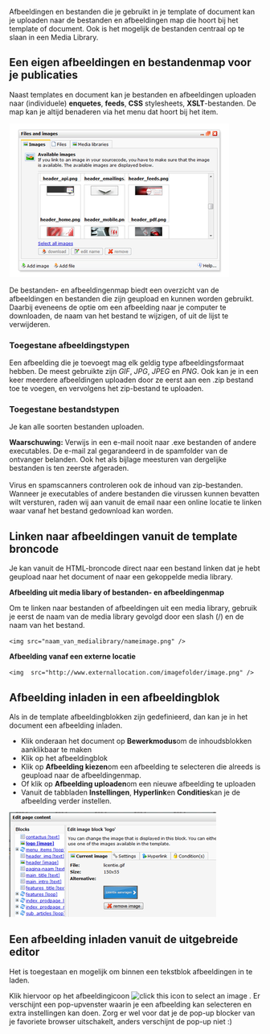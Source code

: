 Afbeeldingen en bestanden die je gebruikt in je template of document kan
je uploaden naar de bestanden en afbeeldingen map die hoort bij het
template of document. Ook is het mogelijk de bestanden centraal op te
slaan in een Media Library.

Een eigen afbeeldingen en bestandenmap voor je publicaties
----------------------------------------------------------

Naast templates en document kan je bestanden en afbeeldingen uploaden
naar (individuele) **enquetes**, **feeds**, **CSS** stylesheets,
**XSLT**-bestanden. De map kan je altijd benaderen via het menu dat
hoort bij het item.

![Files and images folder](../images/filesandimages.png)

De bestanden- en afbeeldingenmap biedt een overzicht van de afbeeldingen
en bestanden die zijn geupload en kunnen worden gebruikt. Daarbij
eveneens de optie om een afbeelding naar je computer te downloaden, de
naam van het bestand te wijzigen, of uit de lijst te verwijderen.

### Toegestane afbeeldingstypen

Een afbeelding die je toevoegt mag elk geldig type afbeeldingsformaat
hebben. De meest gebruikte zijn *GIF*, *JPG*, *JPEG* en *PNG*. Ook kan
je in een keer meerdere afbeeldingen uploaden door ze eerst aan een .zip
bestand toe te voegen, en vervolgens het zip-bestand te uploaden.

### Toegestane bestandstypen

Je kan alle soorten bestanden uploaden.

**Waarschuwing:** Verwijs in een e-mail nooit naar .exe bestanden of
andere executables. De e-mail zal gegarandeerd in de spamfolder van de
ontvanger belanden. Ook het als bijlage meesturen van dergelijke
bestanden is ten zeerste afgeraden. \
 \
 Virus en spamscanners controleren ook de inhoud van zip-bestanden.
Wanneer je executables of andere bestanden die virussen kunnen bevatten
wilt versturen, raden wij aan vanuit de email naar een online locatie te
linken waar vanaf het bestand gedownload kan worden.

Linken naar afbeeldingen vanuit de template broncode
----------------------------------------------------

Je kan vanuit de HTML-broncode direct naar een bestand linken dat je
hebt geupload naar het document of naar een gekoppelde media library.

**Afbeelding uit media libary of bestanden- en afbeeldingenmap**

Om te linken naar bestanden of afbeeldingen uit een media library,
gebruik je eerst de naam van de media library gevolgd door een slash (/)
en de naam van het bestand.

`<img src="naam_van_medialibrary/nameimage.png" />`

**Afbeelding vanaf een externe locatie**

`<img  src="http://www.externallocation.com/imagefolder/image.png" />`

Afbeelding inladen in een afbeeldingblok
----------------------------------------

Als in de template afbeeldingblokken zijn gedefinieerd, dan kan je in
het document een afbeelding inladen.

-   Klik onderaan het document op **Bewerkmodus**om de inhoudsblokken
    aanklikbaar te maken
-   Klik op het afbeeldingblok
-   Klik op **Afbeelding kiezen**om een afbeelding te selecteren die
    alreeds is geupload naar de afbeeldingenmap.
-   Of klik op **Afbeelding uploaden**om een nieuwe afbeelding te
    uploaden
-   Vanuit de tabbladen **Instellingen**, **Hyperlink**en
    **Condities**kan je de afbeelding verder instellen.

![](../images/imageblock.png)

Een afbeelding inladen vanuit de uitgebreide editor
---------------------------------------------------

Het is toegestaan en mogelijk om binnen een tekstblok afbeeldingen in te
laden.

Klik hiervoor op het afbeeldingicoon ![click this icon to select an
image](../images/imageicon.png) . Er verschijnt een pop-upvenster waarin je een
afbeelding kan selecteren en extra instellingen kan doen. Zorg er wel
voor dat je de pop-up blocker van je favoriete browser uitschakelt,
anders verschijnt de pop-up niet :)
